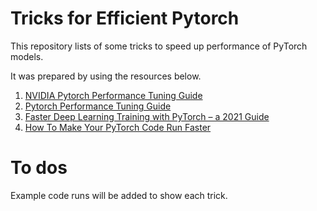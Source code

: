 # Tricks for Efficient Pytorch

This repository lists of some tricks to speed up performance of PyTorch models.

It was prepared by using the resources below.
1. [NVIDIA Pytorch Performance Tuning Guide](https://nvlabs.github.io/eccv2020-mixed-precision-tutorial/files/szymon_migacz-pytorch-performance-tuning-guide.pdf)
2. [Pytorch Performance Tuning Guide](https://pytorch.org/tutorials/recipes/recipes/tuning_guide.html )
3. [Faster Deep Learning Training with PyTorch – a 2021 Guide](https://efficientdl.com/faster-deep-learning-in-pytorch-a-guide/)
4. [How To Make Your PyTorch Code Run Faster](https://betterprogramming.pub/how-to-make-your-pytorch-code-run-faster-93079f3c1f7b)

# To dos
Example code runs will be added to show each trick.
